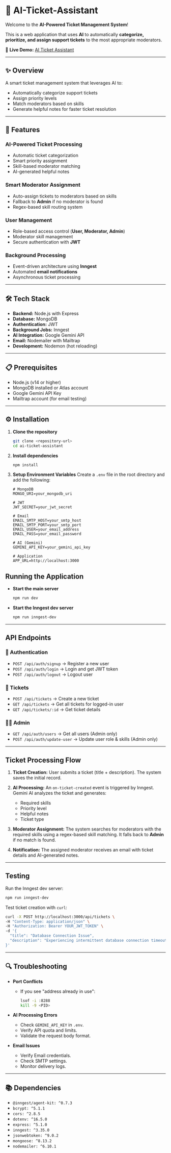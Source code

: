 # 🎫 AI-Ticket-Assistant

Welcome to the **AI-Powered Ticket Management System**\!

This is a web application that uses **AI** to automatically **categorize, prioritize, and assign support tickets** to the most appropriate moderators.

🔗 **Live Demo:** [AI Ticket Assistant](https://ai-powered-ticket-assignment-system.vercel.app/)

-----

## ✨ Overview

A smart ticket management system that leverages AI to:

  - Automatically categorize support tickets
  - Assign priority levels
  - Match moderators based on skills
  - Generate helpful notes for faster ticket resolution

-----

## 🚀 Features

### AI-Powered Ticket Processing

  - Automatic ticket categorization
  - Smart priority assignment
  - Skill-based moderator matching
  - AI-generated helpful notes

### Smart Moderator Assignment

  - Auto-assign tickets to moderators based on skills
  - Fallback to **Admin** if no moderator is found
  - Regex-based skill routing system

### User Management

  - Role-based access control (**User, Moderator, Admin**)
  - Moderator skill management
  - Secure authentication with **JWT**

### Background Processing

  - Event-driven architecture using **Inngest**
  - Automated **email notifications**
  - Asynchronous ticket processing

-----

## 🛠 Tech Stack

  - **Backend:** Node.js with Express
  - **Database:** MongoDB
  - **Authentication:** JWT
  - **Background Jobs:** Inngest
  - **AI Integration:** Google Gemini API
  - **Email:** Nodemailer with Mailtrap
  - **Development:** Nodemon (hot reloading)

-----

## 📋 Prerequisites

  - Node.js (v14 or higher)
  - MongoDB installed or Atlas account
  - Google Gemini API Key
  - Mailtrap account (for email testing)

-----

## ⚙️ Installation

1.  **Clone the repository**

    ```bash
    git clone <repository-url>
    cd ai-ticket-assistant
    ```

2.  **Install dependencies**

    ```bash
    npm install
    ```

3.  **Setup Environment Variables**
    Create a `.env` file in the root directory and add the following:

    ```
    # MongoDB
    MONGO_URI=your_mongodb_uri

    # JWT
    JWT_SECRET=your_jwt_secret

    # Email 
    EMAIL_SMTP_HOST=your_smtp_host
    EMAIL_SMTP_PORT=your_smtp_port
    EMAIL_USER=your_email_address
    EMAIL_PASS=your_email_password

    # AI (Gemini)
    GEMINI_API_KEY=your_gemini_api_key

    # Application
    APP_URL=http://localhost:3000
    ```

## Running the Application

  - **Start the main server**
    ```bash
    npm run dev
    ```
  - **Start the Inngest dev server**
    ```bash
    npm run inngest-dev
    ```

-----

## API Endpoints

### 🔑 Authentication

  - `POST /api/auth/signup` → Register a new user
  - `POST /api/auth/login` → Login and get JWT token
  - `POST /api/auth/logout` → Logout user

### 🎫 Tickets

  - `POST /api/tickets` → Create a new ticket
  - `GET /api/tickets` → Get all tickets for logged-in user
  - `GET /api/tickets/:id` → Get ticket details

### 👨‍💻 Admin

  - `GET /api/auth/users` → Get all users (Admin only)
  - `POST /api/auth/update-user` → Update user role & skills (Admin only)

-----

## Ticket Processing Flow

1.  **Ticket Creation:** User submits a ticket (title + description). The system saves the initial record.

2.  **AI Processing:** An `on-ticket-created` event is triggered by Inngest. Gemini AI analyzes the ticket and generates:

      - Required skills
      - Priority level
      - Helpful notes
      - Ticket type

3.  **Moderator Assignment:** The system searches for moderators with the required skills using a regex-based skill matching. It falls back to **Admin** if no match is found.

4.  **Notification:** The assigned moderator receives an email with ticket details and AI-generated notes.

-----

## Testing

Run the Inngest dev server:

```bash
npm run inngest-dev
```

Test ticket creation with `curl`:

```bash
curl -X POST http://localhost:3000/api/tickets \
-H "Content-Type: application/json" \
-H "Authorization: Bearer YOUR_JWT_TOKEN" \
-d '{
  "title": "Database Connection Issue",
  "description": "Experiencing intermittent database connection timeouts"
}'
```

-----

## 🔍 Troubleshooting

  - **Port Conflicts**

      - If you see "address already in use":
        ```bash
        lsof -i :8288
        kill -9 <PID>
        ```

  - **AI Processing Errors**

      - Check `GEMINI_API_KEY` in `.env`.
      - Verify API quota and limits.
      - Validate the request body format.

  - **Email Issues**

      - Verify Email credentials.
      - Check SMTP settings.
      - Monitor delivery logs.

-----

## 📚 Dependencies

  - `@inngest/agent-kit: ^0.7.3`
  - `bcrypt: ^5.1.1`
  - `cors: ^2.8.5`
  - `dotenv: ^16.5.0`
  - `express: ^5.1.0`
  - `inngest: ^3.35.0`
  - `jsonwebtoken: ^9.0.2`
  - `mongoose: ^8.13.2`
  - `nodemailer: ^6.10.1`
